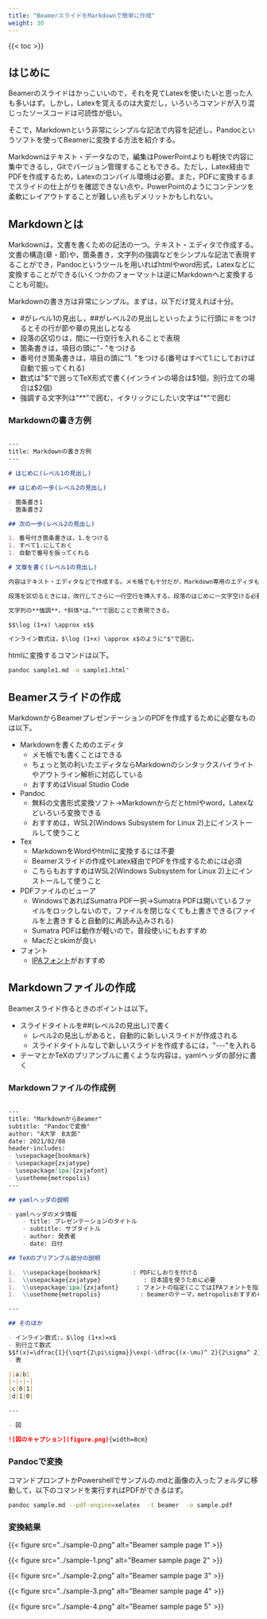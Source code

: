 ```yaml
---
title: "BeamerスライドをMarkdownで簡単に作成"
weight: 30
---
```


{{< toc >}}

## はじめに

Beamerのスライドはかっこいいので，それを見てLatexを使いたいと思った人も多いはず。しかし，Latexを覚えるのは大変だし，いろいろコマンドが入り混じったソースコードは可読性が低い。

そこで，Markdownという非常にシンプルな記法で内容を記述し，Pandocというソフトを使ってBeamerに変換する方法を紹介する。

Markdownはテキスト・データなので，編集はPowerPointよりも軽快で内容に集中できるし，Gitでバージョン管理することもできる。ただし，Latex経由でPDFを作成するため，Latexのコンパイル環境は必要。また，PDFに変換するまでスライドの仕上がりを確認できない点や，PowerPointのようにコンテンツを柔軟にレイアウトすることが難しい点もデメリットかもしれない。

## Markdownとは

Markdownは，文書を書くための記法の一つ。テキスト・エディタで作成する。文書の構造(章・節)や，箇条書き，文字列の強調などをシンプルな記法で表現することができ，Pandocというツールを用いればhtmlやword形式，Latexなどに変換することができる(いくつかのフォーマットは逆にMarkdownへと変換することも可能)。

Markdownの書き方は非常にシンプル。まずは，以下だけ覚えれば十分。

- #がレベル1の見出し，##がレベル2の見出しといったように行頭に＃をつけるとその行が節や章の見出しとなる
- 段落の区切りは，間に一行空行を入れることで表現
- 箇条書きは，項目の頭に"- "をつける
- 番号付き箇条書きは，項目の頭に”1. "をつける(番号はすべて1.にしておけば自動で振ってくれる)
- 数式は"$"で囲ってTeX形式で書く(インラインの場合は$1個，別行立ての場合は$2個)
- 強調する文字列は"**"で囲む，イタリックにしたい文字は"*"で囲む

### Markdownの書き方例

```markdown

---
title: Markdownの書き方例 
---

# はじめに(レベル1の見出し)

## はじめの一歩(レベル2の見出し)

- 箇条書き1
- 箇条書き2

## 次の一歩(レベル2の見出し)

1. 番号付き箇条書きは，1.をつける
1. すべて1.にしておく
1. 自動で番号を振ってくれる

# 文章を書く(レベル1の見出し)

内容はテキスト・エディタなどで作成する。メモ帳でも十分だが，Markdown専用のエディタもいろいろあるので，使いやすいものを選ぼう。

段落を区切るときには，改行してさらに一行空行を挿入する。段落のはじめに一文字空ける必要はない(wordやPDFに変換するときに自動でフォーマットされる)。

文字列の**強調**，*斜体*は，”*"で囲むことで表現できる。

$$\log (1+x) \approx x$$

インライン数式は，$\log (1+x) \approx x$のように"$"で囲む。

```

htmlに変換するコマンドは以下。

```bash
pandoc sample1.md -o sample1.html"
```

## Beamerスライドの作成

MarkdownからBeamerプレゼンテーションのPDFを作成するために必要なものは以下。

- Markdownを書くためのエディタ
  - メモ帳でも書くことはできる
  - ちょっと気の利いたエディタならMarkdownのシンタックスハイライトやアウトライン解析に対応している
  - おすすめはVisual Studio Code
- Pandoc
  - 無料の文書形式変換ソフト→Markdownからだとhtmlやword，Latexなどいろいろ変換できる
  - おすすめは，WSL2(Windows Subsystem for Linux 2)上にインストールして使うこと
- Tex
  - MarkdownをWordやhtmlに変換するには不要
  - Beamerスライドの作成やLatex経由でPDFを作成するためには必須
  - こちらもおすすめはWSL2(Windows Subsystem for Linux 2)上にインストールして使うこと
- PDFファイルのビューア
  - WindowsであればSumatra PDF一択→Sumatra PDFは開いているファイルをロックしないので，ファイルを閉じなくても上書きできる(ファイルを上書きすると自動的に再読み込みされる)
  - Sumatra PDFは動作が軽いので，普段使いにもおすすめ
  - Macだとskimが良い
- フォント
  - [IPAフォント](https://moji.or.jp/ipafont/)がおすすめ

## Markdownファイルの作成

Beamerスライド作るときのポイントは以下。

- スライドタイトルを##(レベル2の見出し)で書く
  - レベル2の見出しがあると，自動的に新しいスライドが作成される
  - スライドタイトルなしで新しいスライドを作成するには，"---"を入れる
- テーマとかTeXのプリアンブルに書くような内容は，yamlヘッダの部分に書く

### Markdownファイルの作成例

```markdown

---
title: "MarkdownからBeamer"
subtitle: "Pandocで変換"
author: "A大学　B太郎"
date: 2021/02/08
header-includes: 
- \usepackage{bookmark}
- \usepackage{zxjatype}
- \usepackage[ipa]{zxjafont}  
- \usetheme{metropolis}
---

## yamlヘッダの説明

- yamlヘッダのメタ情報
    - title: プレゼンテーションのタイトル
    - subtitle: サブタイトル
    - author: 発表者
    - date: 日付

## TeXのプリアンブル部分の説明

1.  \\usepackage{bookmark}         : PDFにしおりを付ける
1.  \\usepackage{zxjatype}            : 日本語を使うために必要 
1.  \\usepackage[ipa]{zxjafont}     : フォントの指定(ここではIPAフォントを指定している)
1.  \\usetheme{metropolis}           : beamerのテーマ，metropolisおすすめ(TeX Liveに最初から入ってる)

---

## そのほか

- インライン数式:，$\log (1+x)=x$
- 別行立て数式
$$f(x)=\dfrac{1}{\sqrt{2\pi\sigma}}\exp(-\dfrac{(x-\mu)^ 2}{2\sigma^ 2})$$
- 表

||a|b|
|-|-|-|
|c|0|1|
|d|1|0|

---

- 図

![図のキャプション](figure.png){width=8cm}

```

### Pandocで変換

コマンドプロンプトかPowershellでサンプルの.mdと画像の入ったフォルダに移動して，以下のコマンドを実行すればPDFができるはず。

```bash
pandoc sample.md --pdf-engine=xelatex  -t beamer  -o sample.pdf 
```

### 変換結果

{{< figure src="../sample-0.png" alt="Beamer sample page 1" >}}

{{< figure src="../sample-1.png" alt="Beamer sample page 2" >}}

{{< figure src="../sample-2.png" alt="Beamer sample page 3" >}}

{{< figure src="../sample-3.png" alt="Beamer sample page 4" >}}

{{< figure src="../sample-4.png" alt="Beamer sample page 5" >}}
